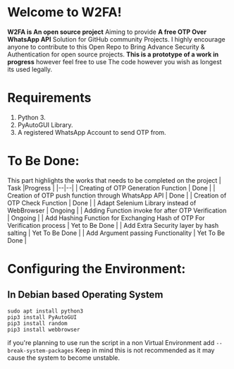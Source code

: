 # Welcome to W2FA!

**W2FA is An open source project** Aiming to provide **A free OTP Over WhatsApp API** Solution for GitHub community Projects. I highly encourage anyone to contribute to this Open Repo to Bring Advance Security & Authentication for open source projects. **This is a prototype of a  work in progress**  however feel free to use The code however you wish as longest its used legally.


# Requirements

 1. Python 3.
 2. PyAutoGUI Library.
 3. A registered WhatsApp Account to send OTP from.



#  To Be Done:
This part highlights the works that needs to be completed on the project
| Task |Progress  |
|--|--|
| Creating of OTP Generation Function | Done |
| Creation of OTP push function through WhatsApp API | Done |
| Creation of OTP Check Function | Done |
| Adapt Selenium Library instead of WebBrowser  | Ongoing   |
| Adding Function invoke for after OTP Verification | Ongoing |
| Add Hashing Function for Exchanging Hash of OTP For Verification process | Yet to Be Done |
| Add Extra Security layer by hash salting | Yet To Be Done |
| Add Argument passing Functionality | Yet To Be Done |




# Configuring the Environment:



## In Debian based Operating System

    sudo apt install python3
    pip3 install PyAutoGUI
    pip3 install random
    pip3 install webbrowser

if you're planning to use run the script in a non Virtual Environment add `--break-system-packages` Keep in mind this is not recommended as it may cause the system to become unstable.
